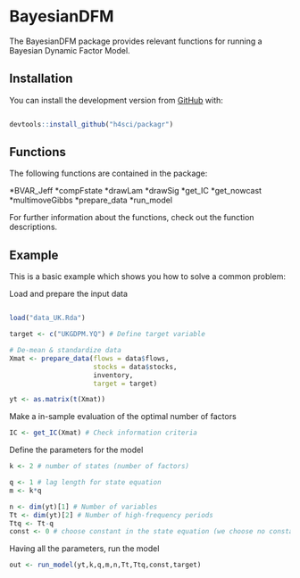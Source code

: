 
<!-- README.md is generated from README.Rmd. Please edit that file -->

# BayesianDFM

<!-- badges: start -->

<!-- badges: end -->

The BayesianDFM package provides relevant functions for running a
Bayesian Dynamic Factor Model.

## Installation

You can install the development version from
[GitHub](https://github.com/) with:

``` r

devtools::install_github("h4sci/packagr")
```

## Functions

The following functions are contained in the package:

*BVAR\_Jeff *compFstate *drawLam *drawSig *get\_IC *get\_nowcast
*multimoveGibbs *prepare\_data \*run\_model

For further information about the functions, check out the function
descriptions.

## Example

This is a basic example which shows you how to solve a common problem:

Load and prepare the input data

``` r

load("data_UK.Rda")

target <- c("UKGDPM.YQ") # Define target variable

# De-mean & standardize data
Xmat <- prepare_data(flows = data$flows,
                     stocks = data$stocks,
                     inventory,
                     target = target)

yt <- as.matrix(t(Xmat))
```

Make a in-sample evaluation of the optimal number of factors

``` r
IC <- get_IC(Xmat) # Check information criteria
```

Define the parameters for the model

``` r
k <- 2 # number of states (number of factors)

q <- 1 # lag length for state equation
m <- k*q

n <- dim(yt)[1] # Number of variables
Tt <- dim(yt)[2] # Number of high-frequency periods
Ttq <- Tt-q
const <- 0 # choose constant in the state equation (we choose no constant)
```

Having all the parameters, run the model

``` r
out <- run_model(yt,k,q,m,n,Tt,Ttq,const,target)
```
